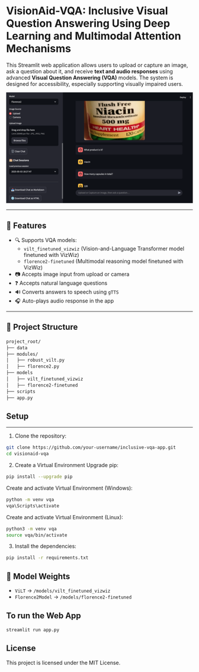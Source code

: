 # VisionAid-VQA: Inclusive Visual Question Answering Using Deep Learning and Multimodal Attention Mechanisms

This Streamlit web application allows users to upload or capture an image, ask a question about it, and receive **text and audio responses** using advanced **Visual Question Answering (VQA)** models. The system is designed for accessibility, especially supporting visually impaired users.

![img](assets/demo/home.jpeg)

---

## 🧠 Features

- 🔍 Supports VQA models:
  - `vilt_finetuned_vizwiz` (Vision-and-Language Transformer model finetuned with VizWiz)
  - `florence2-finetuned` (Multimodal reasoning model finetuned with VizWiz)
- 📷 Accepts image input from upload or camera
- ❓ Accepts natural language questions 
- 🔊 Converts answers to speech using `gTTS`
- 🎧 Auto-plays audio response in the app

---

## 📁 Project Structure

```graphql
project_root/
├── data  
├── modules/
│   ├── robust_vilt.py
│   ├── florence2.py
├── models
│   ├── vilt_finetuned_vizwiz
│   ├── florence2-finetuned
├── scripts
├── app.py
```

## Setup
---
1. Clone the repository:
```bash
git clone https://github.com/your-username/inclusive-vqa-app.git
cd visionaid-vqa
```

2. Create a Virtual Environment
Upgrade pip:
```bash
pip install --upgrade pip
```

Create and activate Virtual Environment (Windows):
```bash
python -m venv vqa
vqa\Scripts\activate
```

Create and activate Virtual Environment (Linux):
```bash
python3 -m venv vqa
source vqa/bin/activate
```

3. Install the dependencies:
```bash
pip install -r requirements.txt
```

## 🧠 Model Weights

- `ViLT` → `/models/vilt_finetuned_vizwiz`
- `Florence2Model` → `/models/florence2-finetuned`

## To run the Web App
```bash
streamlit run app.py
```

## License
This project is licensed under the MIT License.